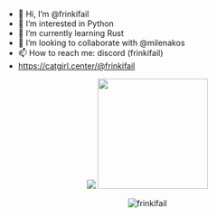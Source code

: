 - 👋 Hi, I’m @frinkifail
- 👀 I’m interested in Python
- 🌱 I’m currently learning Rust
- 💞️ I’m looking to collaborate with @milenakos
- 📫 How to reach me: discord (frinkifail)
- https://catgirl.center/@frinkifail

<p align="center">
  <img src="https://github-readme-stats.vercel.app/api?username=frinkifail" />
  <img src="https://github-readme-stats.vercel.app/api/top-langs/?username=frinkifail&langs_count=8" height="195rem" />
</p>
<p align="center">
  <img src="https://komarev.com/ghpvc/?username=frinkifail&label=Profile%20views&color=4f94ef" alt="frinkifail" />
</p>

